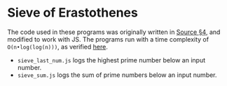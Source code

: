 # Sieve of Erastothenes

The code used in these programs was originally written in [Source §4](https://sourceacademy.org/playground), and modified to work with JS. The programs run with a time complexity of `O(n•log(log(n)))`, as verified [here](https://docs.google.com/spreadsheets/d/1aznp6B2_jEbNs8LgRau_RTAvDAu2hnkwvnv2koVfU4Y/edit?usp=sharing). 

* `sieve_last_num.js` logs the highest prime number below an input number.
* `sieve_sum.js` logs the sum of prime numbers below an input number.
